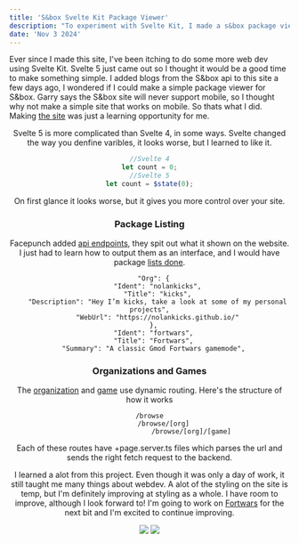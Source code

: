 ```yaml
---
title: 'S&box Svelte Kit Package Viewer'
description: "To experiment with Svelte Kit, I made a s&box package viewer"
date: 'Nov 3 2024'
---
```


Ever since I made this site, I've been itching to do some more web dev using Svelte Kit. Svelte 5 just came out so I thought it would be a good time to make something simple. I added blogs from the S&box api to this site a few days ago, I wondered if I could make a simple package viewer for S&box. Garry says the S&box site will never support mobile, so I thought why not make a simple site that works on mobile. So thats what I did. Making [the site](https://nolankicks.github.io/sbox-web) was just a learning opportunity for me.

<Header title="Svelte 5" />

Svelte 5 is more complicated than Svelte 4, in some ways. Svelte changed the way you denfine varibles, it looks worse, but I learned to like it.

```ts
//Svelte 4
let count = 0;
//Svelte 5
let count = $state(0);
```
On first glance it looks worse, but it gives you more control over your site.

<Header title="How it works" />

### Package Listing 

Facepunch added [api endpoints](https://services.facepunch.com/sbox/package/get/nolankicks.fortwars), they spit out what it shown on the website. I just had to learn how to output them as an interface, and I would have package [lists done](https://nolankicks.github.io/sbox-web/browse).

```
  "Org": {
    "Ident": "nolankicks",
    "Title": "kicks",
    "Description": "Hey I’m kicks, take a look at some of my personal projects",
    "WebUrl": "https://nolankicks.github.io/"
  },
  "Ident": "fortwars",
  "Title": "Fortwars",
  "Summary": "A classic Gmod Fortwars gamemode",
  ```

### Organizations and Games

The [organization](https://nolankicks.github.io/sbox-web/browse/vidya) and [game](https://nolankicks.github.io/sbox-web/browse/vidya/heli-chan) use dynamic routing. Here's the structure of how it works

```
/browse
       /browse/[org]
                     /browse/[org]/[game]
```

Each of these routes have +page.server.ts files which parses the url and sends the right fetch request to the backend.

<Header title="Takeaways" />

I learned a alot from this project. Even though it was only a day of work, it still taught me many things about webdev. A alot of the styling on the site is temp, but I'm definitely improving at styling as a whole. I have room to improve, although I look forward to! I'm going to work on [Fortwars](/projects/fortwars) for the next bit and I'm excited to continue improving.

<Img src="../sboxpackageviewer/gamepage.png" />

<Img src="../sboxpackageviewer/orgpage.png" />

<Spotify src="track/4BSR9I4ExlCJdXJo2GpBD5" />